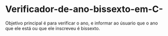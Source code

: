# Verificador-de-ano-bissexto-em-C-
Objetivo principal é para verificar o ano, e informar ao úsuario que o ano que ele está ou que ele inscreveu é bissexto.
